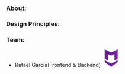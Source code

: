 
### About: 


### Design Principles: 


### Team:
- Rafael Garcia(Frontend & Backend) 
![alt text][logo]

[logo]: https://github.com/adam-p/markdown-here/raw/master/src/common/images/icon48.png "Mark Down"
